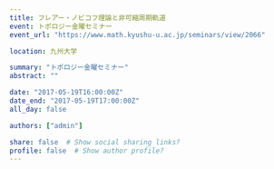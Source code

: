 ```yaml
---
title: フレアー・ノビコフ理論と非可縮周期軌道
event: トポロジー金曜セミナー
event_url: "https://www.math.kyushu-u.ac.jp/seminars/view/2066"

location: 九州大学

summary: "トポロジー金曜セミナー"
abstract: ""

date: "2017-05-19T16:00:00Z"
date_end: "2017-05-19T17:00:00Z"
all_day: false

authors: ["admin"]

share: false  # Show social sharing links?
profile: false  # Show author profile?
---
```

